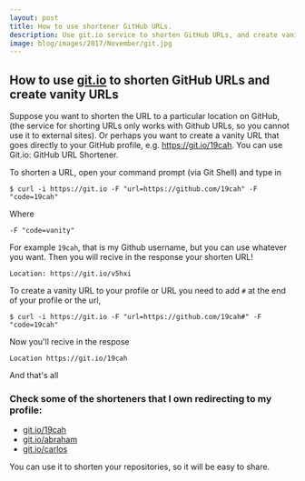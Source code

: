 ```yaml
---
layout: post
title: How to use shortener GitHub URLs.
description: Use git.io service to shorten GitHub URLs, and create vanity URLs
image: blog/images/2017/November/git.jpg
---
```


 
 ## How to use [git.io](https://git.io) to shorten GitHub URLs and create vanity URLs
 
 Suppose you want to shorten the URL to a particular location on GitHub, (the service for shorting URLs only works with Github URLs, so you cannot use it to external sites). Or perhaps you want to create a vanity URL that goes directly to your GitHub profile, e.g. https://git.io/19cah. You can use Git.io: GitHub URL Shortener.
 
 To shorten a URL, open your command prompt (via Git Shell) and type in
 
 ```
$ curl -i https://git.io -F "url=https://github.com/19cah" -F "code=19cah"
```
Where 
```
-F "code=vanity"
```
For example `19cah`, that is my Github username, but you can use whatever you want. 
Then you will recive in the response your shorten URL!
```
Location: https://git.io/v5hxi
```
To create a vanity URL to your profile or URL you need to add `#` at the end of your profile or the url,
```
$ curl -i https://git.io -F "url=https://github.com/19cah#" -F "code=19cah"
```
Now you'll recive in the respose
```
Location https://git.io/19cah
```
And that's all

### Check some of the shorteners that I own redirecting to my profile:

* [git.io/19cah](https://git.io/19cah)
* [git.io/abraham](https://git.io/abraham)
* [git.io/carlos](https://git.io/carlos)

You can use it to shorten your repositories, so it will be easy to share.
